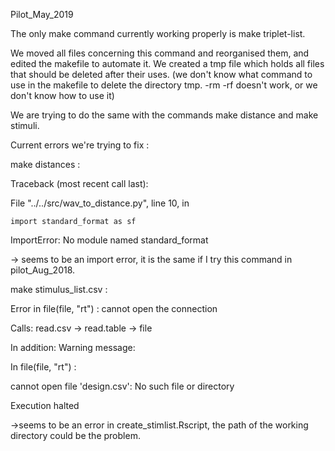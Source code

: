 Pilot_May_2019

The only make command currently working properly is make triplet-list.

We moved all files concerning this command and reorganised them, and edited the makefile to automate it.
We created a tmp file which holds all files that should be deleted after their uses. (we don't know what command to use in the makefile to delete the directory tmp. -rm -rf doesn't work, or we don't know how to use it)

We are trying to do the same with the commands make distance and make stimuli.

Current errors we're trying to fix : 


make distances :


Traceback (most recent call last):

  File "../../src/wav_to_distance.py", line 10, in <module>
  
    import standard_format as sf
    
ImportError: No module named standard_format


-> seems to be an import error, it is the same if I try this command in pilot_Aug_2018.


make stimulus_list.csv :

Error in file(file, "rt") : cannot open the connection

Calls: read.csv -> read.table -> file

In addition: Warning message:

In file(file, "rt") :

  cannot open file 'design.csv': No such file or directory
  
Execution halted


->seems to be an error in create_stimlist.Rscript, the path of the working directory could be the problem.
